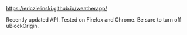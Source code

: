 https://ericzielinski.github.io/weatherapp/

Recently updated API.  Tested on Firefox and Chrome.  Be sure to turn off uBlockOrigin.
